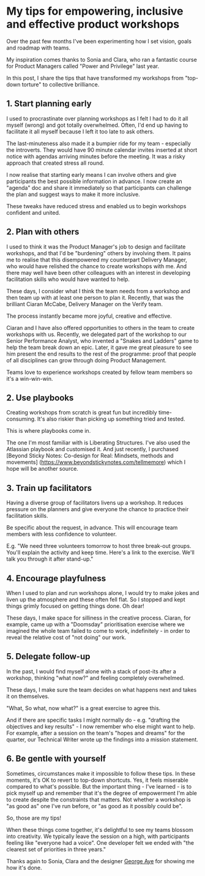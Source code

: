# My tips for empowering, inclusive and effective product workshops

Over the past few months I've been experimenting how I set vision, goals and roadmap with teams.

My inspiration comes thanks to Sonia and Clara, who ran a fantastic course for Product Managers called "Power and Privilege" last year.

In this post, I share the tips that have transformed my workshops from "top-down torture" to collective brilliance.

## 1. Start planning early

I used to procrastinate over planning workshops as I felt I had to do it all myself (wrong) and got totally overwhelmed. Often, I'd end up having to facilitate it all myself because I left it too late to ask others.

The last-minuteness also made it a bumpier ride for my team - especially the introverts. They would have 90 minute calendar invites inserted at short notice with agendas arriving minutes before the meeting. It was a risky approach that created stress all round.

I now realise that starting early means I can involve others and give participants the best possible information in advance. I now create an "agenda" doc and share it immediately so that participants can challenge the plan and suggest ways to make it more inclusive. 

These tweaks have reduced stress and enabled us to begin workshops confident and united.

## 2. Plan with others

I used to think it was the Product Manager's job to design and facilitate workshops, and that I'd be "burdening" others by involving them. It pains me to realise that this disempowered my counterpart Delivery Manager, who would have relished the chance to create workshops with me. And there may well have been other colleagues with an interest in developing facilitation skills who would have wanted to help.

These days, I consider what I think the team needs from a workshop and then team up with at least one person to plan it. Recently, that was the brilliant Ciaran McCabe, Delivery Manager on the Verify team.

The process instantly became more joyful, creative and effective.

Ciaran and I have also offered opportunities to others in the team to create workshops with us. Recently, we delegated part of the workshop to our Senior Performance Analyst, who invented a "Snakes and Ladders" game to help the team break down an epic. Later, it gave me great pleasure to see him present the end results to the rest of the programme: proof that people of all disciplines can grow through doing Product Management.

Teams love to experience workshops created by fellow team members so it's a win-win-win.

## 2. Use playbooks

Creating workshops from scratch is great fun but incredibly time-consuming. It's also riskier than picking up something tried and tested.

This is where playbooks come in.

The one I'm most familiar with is Liberating Structures. I've also used the Atlassian playbook and customised it. And just recently, I purchased [Beyond Sticky Notes: Co-design for Real: Mindsets, methods and movements] (https://www.beyondstickynotes.com/tellmemore) which I hope will be another source.

## 3. Train up facilitators

Having a diverse group of facilitators livens up a workshop. It reduces pressure on the planners and give everyone the chance to practice their facilitation skills.

Be specific about the request, in advance. This will encourage team members with less confidence to volunteer.

E.g. "We need three volunteers tomorrow to host three break-out groups. You'll explain the activity and keep time. Here's a link to the exercise. We'll talk you through it after stand-up."

## 4. Encourage playfulness

When I used to plan and run workshops alone, I would try to make jokes and liven up the atmosphere and these often fell flat. So I stopped and kept things grimly focused on getting things done. Oh dear!

These days, I make space for silliness in the creative process. Ciaran, for example, came up with a "Doomsday" prioritisation exercise where we imagined the whole team failed to come to work, indefinitely - in order to reveal the relative cost of "not doing" our work. 

## 5. Delegate follow-up

In the past, I would find myself alone with a stack of post-its after a workshop, thinking "what now?" and feeling completely overwhelmed.

These days, I make sure the team decides on what happens next and takes it on themselves.

"What, So what, now what?" is a great exercise to agree this.

And if there are specific tasks I might normally do - e.g. "drafting the objectives and key results" - I now remember who else might want to help. For example, after a session on the team's "hopes and dreams" for the quarter, our Technical Writer wrote up the findings into a mission statement.

## 6. Be gentle with yourself

Sometimes, circumstances make it impossible to follow these tips. In these moments, it's OK to revert to top-down shortcuts. Yes, it feels miserable compared to what's possible. But the important thing - I've learned - is to pick myself up and remember that it's the degree of empowerment I'm able to create despite the constraints that matters. Not whether a workshop is "as good as" one I've run before, or "as good as it possibly could be".

So, those are my tips!

When these things come together, it's delightful to see my teams blossom into creativity. We typically leave the session on a high, with participants feeling like "everyone had a voice". One developer felt we ended with "the clearest set of priorities in three years."

Thanks again to Sonia, Clara and the designer [George Aye](https://medium.com/greater-good-studio/design-educations-big-gap-understanding-the-role-of-power-1ee1756b7f08) for showing me how it's done.
